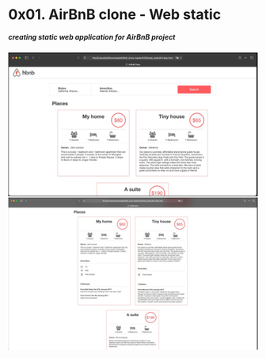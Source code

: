# 0x01. AirBnB clone - Web static

##### creating static web application for AirBnB project

<img src='../images/web_ex1.jpg' alt='screenshot for web static application'>

<img src='../images/web_ex2.jpg' alt='screenshot for web static application'>
